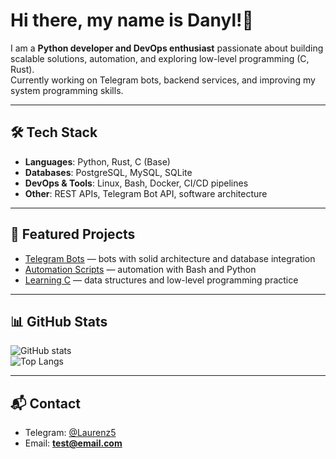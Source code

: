 # Hi there, my name is Danyl!👋

I am a **Python developer and DevOps enthusiast** passionate about building scalable solutions, automation, and exploring low-level programming (C, Rust).  
Currently working on Telegram bots, backend services, and improving my system programming skills.

---

## 🛠️ Tech Stack
- **Languages**: Python, Rust, C (Base)
- **Databases**: PostgreSQL, MySQL, SQLite
- **DevOps & Tools**: Linux, Bash, Docker, CI/CD pipelines
- **Other**: REST APIs, Telegram Bot API, software architecture

---

## 🚀 Featured Projects
- [Telegram Bots](https://github.com/...) — bots with solid architecture and database integration  
- [Automation Scripts](https://github.com/...) — automation with Bash and Python  
- [Learning C](https://github.com/...) — data structures and low-level programming practice  

---

## 📊 GitHub Stats
![GitHub stats](https://github-readme-stats.vercel.app/api?username=YOUR_USERNAME&show_icons=true&theme=radical)  
![Top Langs](https://github-readme-stats.vercel.app/api/top-langs/?username=YOUR_USERNAME&layout=compact&theme=radical)

---

## 📬 Contact
- Telegram: [@Laurenz5](https://t.me/Laurenz5)  
- Email: **test@email.com**
